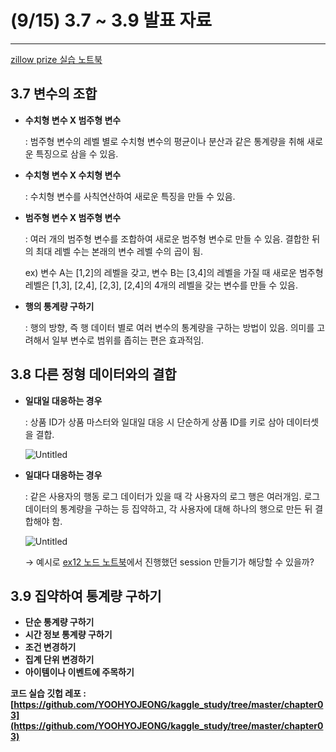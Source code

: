 # (9/15) 3.7 ~ 3.9 발표 자료

---

[zillow prize 실습 노트북](https://github.com/YOOHYOJEONG/kaggle_study/blob/master/chapter03/chaper03_practice.ipynb)

## **3.7 변수의 조합**

- **수치형 변수 X 범주형 변수**
    
    : 범주형 변수의 레벨 별로 수치형 변수의 평균이나 분산과 같은 통계량을 취해 새로운 특징으로 삼을 수 있음.
    
- **수치형 변수 X 수치형 변수**
    
    : 수치형 변수를 사칙연산하여 새로운 특징을 만들 수 있음.
    
- **범주형 변수 X 범주형 변수**
    
    : 여러 개의 범주형 변수를 조합하여 새로운 범주형 변수로 만들 수 있음. 결합한 뒤의 최대 레벨 수는 본래의 변수 레벨 수의 곱이 됨.
    
    ex) 변수 A는 [1,2]의 레벨을 갖고, 변수 B는 [3,4]의 레벨을 가질 때 새로운 범주형 레벨은 [1,3], [2,4], [2,3], [2,4]의 4개의 레벨을 갖는 변수를 만들 수 있음.
    
- **행의 통계량 구하기**
    
    : 행의 방향, 즉 행 데이터 별로 여러 변수의 통계량을 구하는 방법이 있음. 의미를 고려해서 일부 변수로 범위를 좁히는 편은 효과적임. 
    

## **3.8 다른 정형 데이터와의 결합**

- **일대일 대응하는 경우**
    
    : 상품 ID가 상품 마스터와 일대일 대응 시 단순하게 상품 ID를 키로 삼아 데이터셋을 결합.
    
    ![Untitled]((9%2015)%203%207%20~%203%209%20%E1%84%87%E1%85%A1%E1%86%AF%E1%84%91%E1%85%AD%20%E1%84%8C%E1%85%A1%E1%84%85%E1%85%AD%20b3bd2c7c774f4ee9b800e7a6e2bf0328/Untitled.png)
    
- **일대다 대응하는 경우**
    
    : 같은 사용자의 행동 로그 데이터가 있을 때 각 사용자의 로그 행은 여러개임. 로그 데이터의 통계량을 구하는 등 집약하고, 각 사용자에 대해 하나의 행으로 만든 뒤 결합해야 함. 
    
    ![Untitled]((9%2015)%203%207%20~%203%209%20%E1%84%87%E1%85%A1%E1%86%AF%E1%84%91%E1%85%AD%20%E1%84%8C%E1%85%A1%E1%84%85%E1%85%AD%20b3bd2c7c774f4ee9b800e7a6e2bf0328/Untitled%201.png)
    
    → 예시로 [ex12 노드 노트북](https://github.com/YOOHYOJEONG/AIFFEL_LMS_project/blob/master/ex12/ex12_Session_Based_Recommendation.ipynb)에서 진행했던 session 만들기가 해당할 수 있을까?
    

## **3.9 집약하여 통계량 구하기**

- **단순 통계량 구하기**
- **시간 정보 통계량 구하기**
- **조건 변경하기**
- **집계 단위 변경하기**
- **아이템이나 이벤트에 주목하기**

**코드 실습 깃헙 레포 : [https://github.com/YOOHYOJEONG/kaggle_study/tree/master/chapter03](https://github.com/YOOHYOJEONG/kaggle_study/tree/master/chapter03)**